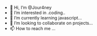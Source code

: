 - 👋 Hi, I’m @Jour4ney
- 👀 I’m interested in .coding..
- 🌱 I’m currently learning javascript...
- 💞️ I’m looking to collaborate on projects...
- 📫 How to reach me ...

<!---
Jour4ney/Jour4ney is a ✨ special ✨ repository because its `README.md` (this file) appears on your GitHub profile.
You can click the Preview link to take a look at your changes.
--->
